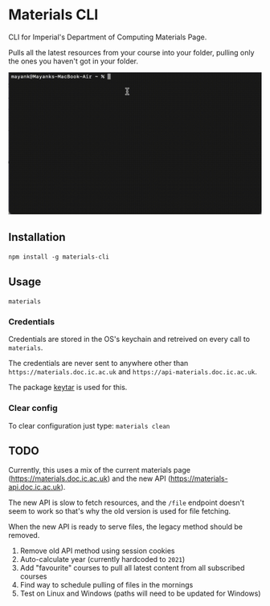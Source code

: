 # Materials CLI 

CLI for Imperial's Department of Computing Materials Page.

Pulls all the latest resources from your course into your folder, pulling only the ones you haven't got in your folder.

![CLI demo](media/demo.gif)

## Installation

`npm install -g materials-cli`

## Usage

`materials`

### Credentials

Credentials are stored in the OS's keychain and retreived on every call to `materials`.

The credentials are never sent to anywhere other than `https://materials.doc.ic.ac.uk` and `https://api-materials.doc.ic.ac.uk`.

The package [keytar](https://www.npmjs.com/package/keytar) is used for this. 

### Clear config

To clear configuration just type: `materials clean`

## TODO

Currently, this uses a mix of the current materials page (https://materials.doc.ic.ac.uk) and the new API (https://materials-api.doc.ic.ac.uk).

The new API is slow to fetch resources, and the `/file` endpoint doesn't seem to work so that's why the old version is used for file fetching.

When the new API is ready to serve files, the legacy method should be removed.

1. Remove old API method using session cookies
2. Auto-calculate year (currently hardcoded to `2021`)
3. Add "favourite" courses to pull all latest content from all subscribed courses
4. Find way to schedule pulling of files in the mornings
5. Test on Linux and Windows (paths will need to be updated for Windows)
